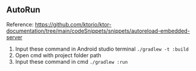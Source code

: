 AutoRun
---
Reference: https://github.com/ktorio/ktor-documentation/tree/main/codeSnippets/snippets/autoreload-embedded-server

1. Input these command in Android studio terminal `./gradlew -t :build`
2. Open cmd with project folder path
3. Input these command in cmd `./gradlew :run`